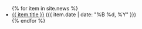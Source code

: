 <ul>
  {% for item in site.news %}
    <li>
      <a href="{{ item.url | relative_url }}">{{ item.title }}</a>
      ({{ item.date | date: "%B %d, %Y" }})
    </li>
  {% endfor %}
</ul>